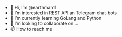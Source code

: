 - 👋 Hi, I’m @earthman11
- 👀 I’m interested in REST API an Telegram chat-bots
- 🌱 I’m currently learning GoLang and Python
- 💞️ I’m looking to collaborate on ...
- 📫 How to reach me 

<!---
earthman11/earthman11 is a ✨ special ✨ repository because its `README.md` (this file) appears on your GitHub profile.
You can click the Preview link to take a look at your changes.
--->
